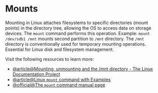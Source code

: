 # Mounts

Mounting in Linux attaches filesystems to specific directories (mount points) in the directory tree, allowing the OS to access data on storage devices. The `mount` command performs this operation. Example: `mount /dev/sdb1 /mnt` mounts second partition to `/mnt` directory. The `/mnt` directory is conventionally used for temporary mounting operations. Essential for Linux disk and filesystem management.

Visit the following resources to learn more:
- [@article@Mounting, unmounting and the /mnt directory - The Linux Documentation Project](https://tldp.org/LDP/Linux-Filesystem-Hierarchy/html/mnt.html)
- [@article@Linux `mount` command with Examples](https://phoenixnap.com/kb/linux-mount-command)
- [@official@The `mount` command manual page](https://man7.org/linux/man-pages/man8/mount.8.html)